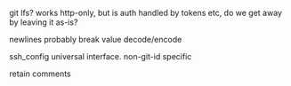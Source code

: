 git lfs? works http-only, but is auth handled by tokens etc, do we get away by leaving it as-is?

newlines probably break value decode/encode

ssh_config universal interface. non-git-id specific

retain comments
